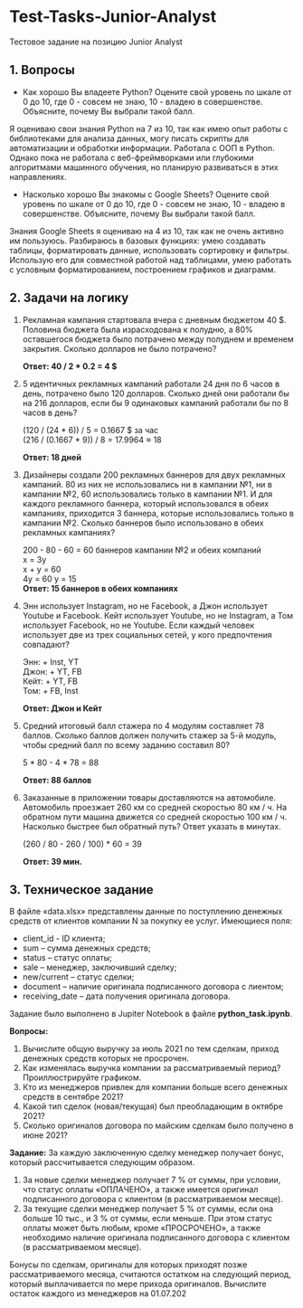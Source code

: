 # Test-Tasks-Junior-Analyst
Тестовое задание на позицию Junior Analyst

## 1. Вопросы
- Как хорошо Вы владеете Python? Оцените свой уровень по шкале от 0 до 10,
где 0 - совсем не знаю, 10 - владею в совершенстве.
Объясните, почему Вы выбрали такой балл.

Я оцениваю свои знания Python на 7 из 10, так как имею опыт работы с библиотеками для анализа данных, могу писать скрипты для автоматизации и обработки информации. Работала с ООП в Python. Однако пока не работала с веб-фреймворками или глубокими алгоритмами машинного обучения, но планирую развиваться в этих направлениях.

- Насколько хорошо Вы знакомы с Google Sheets? Оцените свой уровень по
шкале от 0 до 10, где 0 - совсем не знаю, 10 - владею в совершенстве.
Объясните, почему Вы выбрали такой балл.

Знания Google Sheets я оцениваю на 4 из 10, так как не очень активно им пользуюсь. Разбираюсь в базовых функциях: умею создавать таблицы, форматировать данные, использовать сортировку и фильтры. Использую его для совместной работой над таблицами, умею работать с условным форматированием, построением графиков и диаграмм. 

## 2. Задачи на логику

1. Рекламная кампания стартовала вчера с дневным бюджетом 40 $. Половина бюджета была израсходована к полудню, а 80% оставшегося бюджета было потрачено между полуднем и временем закрытия. Сколько долларов не было потрачено?

    **Ответ: 40 / 2 * 0.2 = 4 $**

2. 5 идентичных рекламных кампаний работали 24 дня по 6 часов в день,
потрачено было 120 долларов. Сколько дней они работали бы на 216 долларов,
если бы 9 одинаковых кампаний работали бы по 8 часов в день?

   (120 / (24 * 6)) / 5 = 0.1667 $ за час  
   (216 / (0.1667 * 9)) / 8 = 17.9964 ≈ 18 

   **Ответ: 18 дней**

3. Дизайнеры создали 200 рекламных баннеров для двух рекламных кампаний. 80
из них не использовались ни в кампании №1, ни в кампании №2, 60
использовались только в кампании №1. И для каждого рекламного баннера,
который использовался в обеих кампаниях, приходится 3 баннера, которые
использовались только в кампании №2. Сколько баннеров было использовано в
обеих рекламных кампаниях?  

    200 - 80 - 60 = 60 баннеров кампании №2 и обеих компаний  
    x = 3y  
    x + y = 60  
    4y = 60
    y = 15  
    **Ответ: 15 баннеров в обеих компаниях**

4. Энн использует Instagram, но не Facebook, а Джон использует Youtube и
Facebook. Кейт использует Youtube, но не Instagram, а Том использует Facebook,
но не Youtube. Если каждый человек использует две из трех социальных сетей,
у кого предпочтения совпадают?

    Энн: + Inst, YT  
    Джон: + YT, FB  
    Кейт: + YT, FB  
    Том: + FB, Inst

    **Ответ: Джон и Кейт**

5. Средний итоговый балл стажера по 4 модулям составляет 78 баллов. Сколько
баллов должен получить стажер за 5-й модуль, чтобы средний балл по всему заданию составил 80?  

    5 * 80 - 4 * 78 = 88   
    
    **Ответ: 88 баллов**

6. Заказанные в приложении товары доставляются на автомобиле. Автомобиль
проезжает 260 км со средней скоростью 80 км / ч. На обратном пути машина
движется со средней скоростью 100 км / ч. Насколько быстрее был обратный
путь? Ответ указать в минутах.  

    (260 / 80 - 260 / 100) * 60 = 39

    **Ответ: 39 мин.**


## 3. Техническое задание

В файле «data.xlsx» представлены данные по поступлению денежных средств от клиентов компании N за покупку ее услуг.
Имеющиеся поля:
- client_id - ID клиента;
- sum – сумма денежных средств;
- status – статус оплаты;
- sale – менеджер, заключивший сделку;
- new/current – статус сделки;
- document – наличие оригинала подписанного договора с лиентом;
- receiving_date – дата получения оригинала договора.

Задание было выполнено в Jupiter Notebook в файле **python_task.ipynb**.

**Вопросы:**
1) Вычислите общую выручку за июль 2021 по тем сделкам, приход денежных
средств которых не просрочен.
2) Как изменялась выручка компании за рассматриваемый период?
Проиллюстрируйте графиком.
3) Кто из менеджеров привлек для компании больше всего денежных средств в
сентябре 2021?
4) Какой тип сделок (новая/текущая) был преобладающим в октябре 2021?
5) Сколько оригиналов договора по майским сделкам было получено в июне 2021?

**Задание:**
За каждую заключенную сделку менеджер получает бонус, который рассчитывается
следующим образом.
1) За новые сделки менеджер получает 7 % от суммы, при условии, что статус
оплаты «ОПЛАЧЕНО», а также имеется оригинал подписанного договора с
клиентом (в рассматриваемом месяце).
2) За текущие сделки менеджер получает 5 % от суммы, если она больше 10 тыс.,
и 3 % от суммы, если меньше. При этом статус оплаты может быть любым,
кроме «ПРОСРОЧЕНО», а также необходимо наличие оригинала подписанного
договора с клиентом (в рассматриваемом месяце).

Бонусы по сделкам, оригиналы для которых приходят позже рассматриваемого
месяца, считаются остатком на следующий период, который выплачивается по мере
прихода оригиналов. Вычислите остаток каждого из менеджеров на 01.07.202